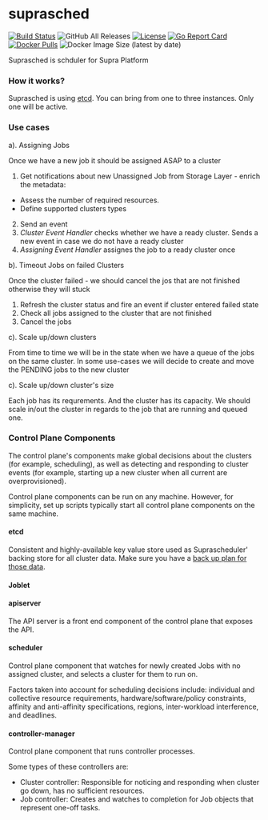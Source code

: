 # suprasched
[![Build Status](https://travis-ci.org/weldpua2008/suprasched.svg?branch=master)](https://travis-ci.org/weldpua2008/suprasched) ![GitHub All Releases](https://img.shields.io/github/downloads/weldpua2008/suprasched/total) [![License](https://img.shields.io/badge/License-Apache%202.0-blue.svg)](https://opensource.org/licenses/Apache-2.0) [![Go Report Card](https://goreportcard.com/badge/github.com/weldpua2008/suprasched)](https://goreportcard.com/report/github.com/weldpua2008/suprasched) [![Docker Pulls](https://img.shields.io/docker/pulls/weldpua2008/suprasched)](https://hub.docker.com/r/weldpua2008/suprasched) ![Docker Image Size (latest by date)](https://img.shields.io/docker/image-size/weldpua2008/suprasched?label=docker%20image)

Suprasched is schduler  for Supra Platform

### How it works?
Suprasched is using [etcd](https://etcd.io/).
You can bring from one to three instances. Only one will be active. 

### Use cases
a). Assigning Jobs

Once we have a new job it should be assigned ASAP to a cluster

1. Get notifications about new Unassigned Job from Storage Layer - enrich the metadata: 
- Assess the number of required resources.
- Define supported clusters types
2. Send an event 
3. _Cluster Event Handler_ checks whether we have a ready cluster. Sends a new event in case we do not have a ready cluster
4. _Assigning Event Handler_ assignes the job to a ready cluster once 

b). Timeout Jobs on failed Clusters

Once the cluster failed - we should cancel the jos that are not finished otherwise they will stuck

1. Refresh the cluster status and fire an event if cluster entered failed state
2. Check all jobs assigned to the cluster that are not finished
3. Cancel the jobs

c). Scale up/down clusters

From time to time we will be in the state when we have a queue of the jobs on the same cluster.
In some use-cases we will decide to create and move the PENDING jobs to the new cluster

c). Scale up/down cluster's size

Each job has its requrements. And the cluster has its capacity.
We should scale in/out the cluster in regards to the job that are running and queued one.


### Control Plane Components 
The control plane's components make global decisions about the clusters (for example, scheduling), as well as detecting 
and responding to cluster events (for example, starting up a new cluster when all current are overprovisioned).

Control plane components can be run on any machine. However, for simplicity, set up scripts typically start all control plane components on the same machine. 

#### etcd
Consistent and highly-available key value store used as Suprascheduler' backing store for all cluster data.
Make sure you have a [back up plan for those data](https://etcd.io/docs/v2.3/admin_guide/#backing-up-the-datastore).

#### Joblet

#### apiserver
The API server is a front end component of the control plane that exposes the API. 

#### scheduler
Control plane component that watches for newly created Jobs with no assigned cluster, and selects a cluster for them to run on.

Factors taken into account for scheduling decisions include: individual and collective resource requirements, hardware/software/policy constraints, 
affinity and anti-affinity specifications, regions, inter-workload interference, and deadlines.

#### controller-manager
Control plane component that runs controller processes.

Some types of these controllers are:
* Cluster controller: Responsible for noticing and responding when cluster go down, has no sufficient resources.
* Job controller: Creates and watches to completion for Job objects that represent one-off tasks.


